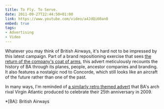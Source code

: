 ```yaml
---
title: To Fly. To Serve.
date: 2011-09-27T22:44:50+01:00
link: https://www.youtube.com/video/a4JdQi60an0
embed: true
tags:
- Advertising
- Video
---
```

Whatever you may think of British Airways, it's hard not to be impressed by this latest campaign. Part of a brand repositioning exercise that sees [the return of the company's coat of arms][1], this advert meticulously recounts the history of BA through its planes, people, ancestor companies and branding. It also features a nostalgic nod to Concorde, which still looks like an aircraft of the future rather than one of the past.

In many ways, I'm reminded of [a similarly retro themed advert][2] that BA's arch rival Virgin Atlantic produced to celebrate their 25th anniversary in 2009.

[1]: http://www.underconsideration.com/brandnew/archives/british_airways_goes_vintage.php
[2]: https://www.youtube.com/video/KS_6HHQ7jOA

*[BA]: British Airways
